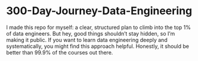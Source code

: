 # 300-Day-Journey-Data-Engineering
I made this repo for myself: a clear, structured plan to climb into the top 1% of data engineers. But hey, good things shouldn’t stay hidden, so I’m making it public. If you want to learn data engineering deeply and systematically, you might find this approach helpful. Honestly, it should be better than 99.9% of the courses out there.
